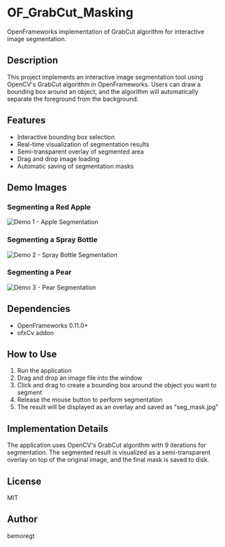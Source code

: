 # OF_GrabCut_Masking

OpenFrameworks implementation of GrabCut algorithm for interactive image segmentation.

## Description

This project implements an interactive image segmentation tool using OpenCV's GrabCut algorithm in OpenFrameworks. Users can draw a bounding box around an object, and the algorithm will automatically separate the foreground from the background.

## Features

- Interactive bounding box selection
- Real-time visualization of segmentation results
- Semi-transparent overlay of segmented area
- Drag and drop image loading
- Automatic saving of segmentation masks

## Demo Images

### Segmenting a Red Apple
![Demo 1 - Apple Segmentation](https://user-images.githubusercontent.com/19407972/349323615-88e66f69-e1d3-46d9-8e5e-a30ed80ac0dd.png)

### Segmenting a Spray Bottle
![Demo 2 - Spray Bottle Segmentation](https://user-images.githubusercontent.com/19407972/349323627-d4c320a2-2e5d-4f06-82ff-ad764e9ab8e7.png)

### Segmenting a Pear
![Demo 3 - Pear Segmentation](https://user-images.githubusercontent.com/19407972/349323636-5dd76b3a-1b59-41a3-afc2-7a6d4e4a0a0d.png)

## Dependencies

- OpenFrameworks 0.11.0+
- ofxCv addon

## How to Use

1. Run the application
2. Drag and drop an image file into the window
3. Click and drag to create a bounding box around the object you want to segment
4. Release the mouse button to perform segmentation
5. The result will be displayed as an overlay and saved as "seg_mask.jpg"

## Implementation Details

The application uses OpenCV's GrabCut algorithm with 9 iterations for segmentation. The segmented result is visualized as a semi-transparent overlay on top of the original image, and the final mask is saved to disk.

## License

MIT

## Author

bemoregt
